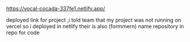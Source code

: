 https://vocal-cocada-337fe1.netlify.app/

deployed link for project ,i told team that my project was not running on vercel so i deployed in netlify their is also (formmern) name repository in repo for code 
